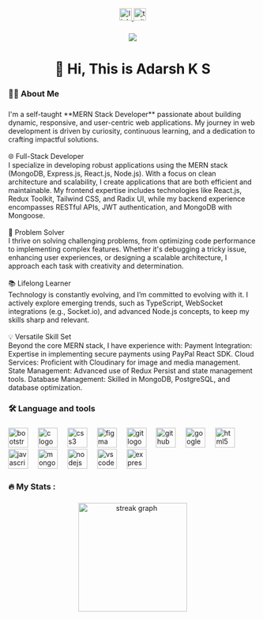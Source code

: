 <div align="center">
  <a href="www.linkedin.com/in/adarsh-k-s-aa8048251" target="_blank">
    <img src="https://img.shields.io/static/v1?message=LinkedIn&logo=linkedin&label=&color=0077B5&logoColor=white&labelColor=&style=for-the-badge" height="25" alt="linkedin logo"  />
  </a>
  <a href="https://x.com/AdarshKS__?t=ZZ1I-E41P0ezBrzcpG-JxQ&s=09" target="_blank">
    <img src="https://img.shields.io/static/v1?message=Twitter&logo=twitter&label=&color=1DA1F2&logoColor=white&labelColor=&style=for-the-badge" height="25" alt="twitter logo"  />
  </a>
</div>

###

<div align="center">
  <img src="https://visitor-badge.laobi.icu/badge?page_id=adarshstillalive.adarshstillalive&"  />
</div>

###

<h1 align="center">👋 Hi, This is Adarsh K S</h1>

###

<h3 align="left">👩‍💻  About Me</h3>

###

<p align="left"> I'm a self-taught **MERN Stack Developer** passionate about building dynamic, responsive, and user-centric web applications. My journey in web development is driven by curiosity, continuous learning, and a dedication to crafting impactful solutions.
<br><br>🌐 Full-Stack Developer<br> I specialize in developing robust applications using the MERN stack (MongoDB, Express.js, React.js, Node.js). With a focus on clean architecture and scalability, I create applications that are both efficient and maintainable. My frontend expertise includes technologies like React.js, Redux Toolkit, Tailwind CSS, and Radix UI, while my backend experience encompasses RESTful APIs, JWT authentication, and MongoDB with Mongoose.
<br><br>🧩 Problem Solver<br> I thrive on solving challenging problems, from optimizing code performance to implementing complex features. Whether it's debugging a tricky issue, enhancing user experiences, or designing a scalable architecture, I approach each task with creativity and determination.
<br><br>📚 Lifelong Learner<br> Technology is constantly evolving, and I’m committed to evolving with it. I actively explore emerging trends, such as TypeScript, WebSocket integrations (e.g., Socket.io), and advanced Node.js concepts, to keep my skills sharp and relevant.
<br><br>💡 Versatile Skill Set<br> Beyond the core MERN stack, I have experience with:
Payment Integration: Expertise in implementing secure payments using PayPal React SDK.
Cloud Services: Proficient with Cloudinary for image and media management.
State Management: Advanced use of Redux Persist and state management tools.
Database Management: Skilled in MongoDB, PostgreSQL, and database optimization.
</p>

<h3 align="left">🛠 Language and tools</h3>

###

<div align="left">
  <img src="https://cdn.jsdelivr.net/gh/devicons/devicon/icons/bootstrap/bootstrap-original.svg" height="40" alt="bootstrap logo"  />
  <img width="12" />
  <img src="https://cdn.jsdelivr.net/gh/devicons/devicon/icons/c/c-original.svg" height="40" alt="c logo"  />
  <img width="12" />
  <img src="https://cdn.jsdelivr.net/gh/devicons/devicon/icons/css3/css3-original.svg" height="40" alt="css3 logo"  />
  <img width="12" />
  <img src="https://cdn.jsdelivr.net/gh/devicons/devicon/icons/figma/figma-original.svg" height="40" alt="figma logo"  />
  <img width="12" />
  <img src="https://cdn.jsdelivr.net/gh/devicons/devicon/icons/git/git-original.svg" height="40" alt="git logo"  />
  <img width="12" />
  <img src="https://cdn.jsdelivr.net/gh/devicons/devicon/icons/github/github-original.svg" height="40" alt="github logo"  />
  <img width="12" />
  <img src="https://cdn.jsdelivr.net/gh/devicons/devicon/icons/google/google-original.svg" height="40" alt="google logo"  />
  <img width="12" />
  <img src="https://cdn.jsdelivr.net/gh/devicons/devicon/icons/html5/html5-original.svg" height="40" alt="html5 logo"  />
  <img width="12" />
  <img src="https://cdn.jsdelivr.net/gh/devicons/devicon/icons/javascript/javascript-original.svg" height="40" alt="javascript logo"  />
  <img width="12" />
  <img src="https://cdn.jsdelivr.net/gh/devicons/devicon/icons/mongodb/mongodb-original.svg" height="40" alt="mongodb logo"  />
  <img width="12" />
  <img src="https://cdn.jsdelivr.net/gh/devicons/devicon/icons/nodejs/nodejs-original.svg" height="40" alt="nodejs logo"  />
  <img width="12" />
  <img src="https://cdn.jsdelivr.net/gh/devicons/devicon/icons/vscode/vscode-original.svg" height="40" alt="vscode logo"  />
  <img width="12" />
  <img src="https://cdn.jsdelivr.net/gh/devicons/devicon/icons/express/express-original.svg" height="40" alt="express logo"  />
</div>

###

<h3 align="left">🔥   My Stats :</h3>

###

<div align="center">
  <img src="https://streak-stats.demolab.com?user=adarshstillalive&locale=en&mode=daily&theme=dark&hide_border=false&border_radius=5&order=3" height="220" alt="streak graph"  />
</div>

###
